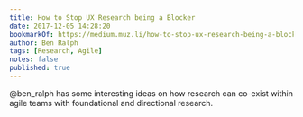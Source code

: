 ```yaml
---
title: How to Stop UX Research being a Blocker
date: 2017-12-05 14:28:20
bookmarkOf: https://medium.muz.li/how-to-stop-ux-research-being-a-blocker-225d91105de8
author: Ben Ralph
tags: [Research, Agile]
notes: false
published: true
---
```


@ben_ralph has some interesting ideas on how research can co-exist within agile teams with foundational and directional research.